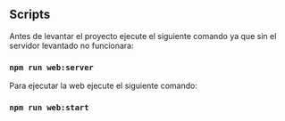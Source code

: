 ## Scripts

Antes de levantar el proyecto ejecute el siguiente comando ya que sin el servidor levantado no funcionara:
### `npm run web:server`

Para ejecutar la web ejecute el siguiente comando:
### `npm run web:start`

